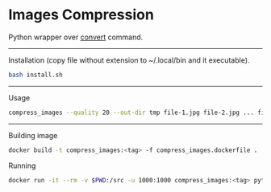 # Images Compression

Python wrapper over [convert](https://imagemagick.org/script/convert.php) command.

----
Installation (copy file without extension to ~/.local/bin and it executable).
```bash
bash install.sh
```

----
Usage
```bash
compress_images --quality 20 --out-dir tmp file-1.jpg file-2.jpg ... file-n.jpg
```

----
Building image
```bash
docker build -t compress_images:<tag> -f compress_images.dockerfile .
```

Running
```bash
docker run -it --rm -v $PWD:/src -u 1000:1000 compress_images:<tag> python3 /usr/compress_images.py *.jpg --quality 20 --out-dir tmp
```
